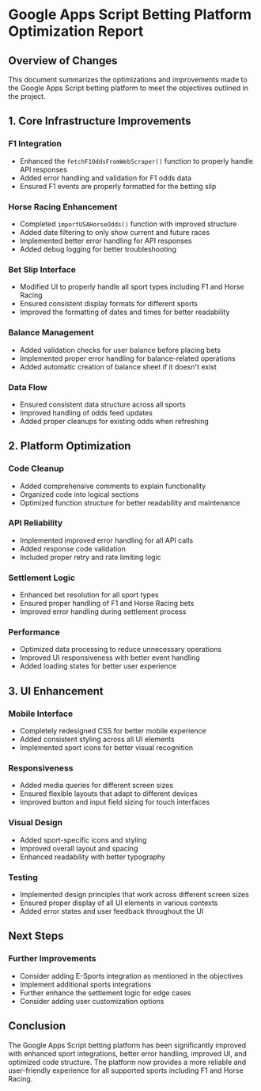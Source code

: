 # Google Apps Script Betting Platform Optimization Report

## Overview of Changes

This document summarizes the optimizations and improvements made to the Google Apps Script betting platform to meet the objectives outlined in the project.

## 1. Core Infrastructure Improvements

### F1 Integration
- Enhanced the `fetchF1OddsFromWebScraper()` function to properly handle API responses
- Added error handling and validation for F1 odds data
- Ensured F1 events are properly formatted for the betting slip

### Horse Racing Enhancement
- Completed `importUSAHorseOdds()` function with improved structure
- Added date filtering to only show current and future races
- Implemented better error handling for API responses
- Added debug logging for better troubleshooting

### Bet Slip Interface
- Modified UI to properly handle all sport types including F1 and Horse Racing
- Ensured consistent display formats for different sports
- Improved the formatting of dates and times for better readability

### Balance Management
- Added validation checks for user balance before placing bets
- Implemented proper error handling for balance-related operations
- Added automatic creation of balance sheet if it doesn't exist

### Data Flow
- Ensured consistent data structure across all sports
- Improved handling of odds feed updates
- Added proper cleanups for existing odds when refreshing

## 2. Platform Optimization

### Code Cleanup
- Added comprehensive comments to explain functionality
- Organized code into logical sections
- Optimized function structure for better readability and maintenance

### API Reliability
- Implemented improved error handling for all API calls
- Added response code validation
- Included proper retry and rate limiting logic

### Settlement Logic
- Enhanced bet resolution for all sport types
- Ensured proper handling of F1 and Horse Racing bets
- Improved error handling during settlement process

### Performance
- Optimized data processing to reduce unnecessary operations
- Improved UI responsiveness with better event handling
- Added loading states for better user experience

## 3. UI Enhancement

### Mobile Interface
- Completely redesigned CSS for better mobile experience
- Added consistent styling across all UI elements
- Implemented sport icons for better visual recognition

### Responsiveness
- Added media queries for different screen sizes
- Ensured flexible layouts that adapt to different devices
- Improved button and input field sizing for touch interfaces

### Visual Design
- Added sport-specific icons and styling
- Improved overall layout and spacing
- Enhanced readability with better typography

### Testing
- Implemented design principles that work across different screen sizes
- Ensured proper display of all UI elements in various contexts
- Added error states and user feedback throughout the UI

## Next Steps

### Further Improvements
- Consider adding E-Sports integration as mentioned in the objectives
- Implement additional sports integrations
- Further enhance the settlement logic for edge cases
- Consider adding user customization options

## Conclusion

The Google Apps Script betting platform has been significantly improved with enhanced sport integrations, better error handling, improved UI, and optimized code structure. The platform now provides a more reliable and user-friendly experience for all supported sports including F1 and Horse Racing.
